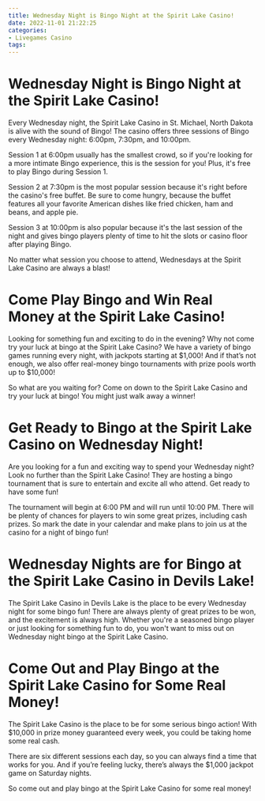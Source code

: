 ```yaml
---
title: Wednesday Night is Bingo Night at the Spirit Lake Casino!
date: 2022-11-01 21:22:25
categories:
- Livegames Casino
tags:
---
```



#  Wednesday Night is Bingo Night at the Spirit Lake Casino!

Every Wednesday night, the Spirit Lake Casino in St. Michael, North Dakota is alive with the sound of Bingo! The casino offers three sessions of Bingo every Wednesday night: 6:00pm, 7:30pm, and 10:00pm.

Session 1 at 6:00pm usually has the smallest crowd, so if you're looking for a more intimate Bingo experience, this is the session for you! Plus, it's free to play Bingo during Session 1.

Session 2 at 7:30pm is the most popular session because it's right before the casino's free buffet. Be sure to come hungry, because the buffet features all your favorite American dishes like fried chicken, ham and beans, and apple pie.

Session 3 at 10:00pm is also popular because it's the last session of the night and gives bingo players plenty of time to hit the slots or casino floor after playing Bingo.

No matter what session you choose to attend, Wednesdays at the Spirit Lake Casino are always a blast!

#  Come Play Bingo and Win Real Money at the Spirit Lake Casino!

Looking for something fun and exciting to do in the evening? Why not come try your luck at bingo at the Spirit Lake Casino? We have a variety of bingo games running every night, with jackpots starting at $1,000! And if that’s not enough, we also offer real-money bingo tournaments with prize pools worth up to $10,000!

So what are you waiting for? Come on down to the Spirit Lake Casino and try your luck at bingo! You might just walk away a winner!

#  Get Ready to Bingo at the Spirit Lake Casino on Wednesday Night!

Are you looking for a fun and exciting way to spend your Wednesday night? Look no further than the Spirit Lake Casino! They are hosting a bingo tournament that is sure to entertain and excite all who attend. Get ready to have some fun!

The tournament will begin at 6:00 PM and will run until 10:00 PM. There will be plenty of chances for players to win some great prizes, including cash prizes. So mark the date in your calendar and make plans to join us at the casino for a night of bingo fun!

#  Wednesday Nights are for Bingo at the Spirit Lake Casino in Devils Lake!

The Spirit Lake Casino in Devils Lake is the place to be every Wednesday night for some bingo fun! There are always plenty of great prizes to be won, and the excitement is always high. Whether you're a seasoned bingo player or just looking for something fun to do, you won't want to miss out on Wednesday night bingo at the Spirit Lake Casino.

#  Come Out and Play Bingo at the Spirit Lake Casino for Some Real Money!

The Spirit Lake Casino is the place to be for some serious bingo action! With $10,000 in prize money guaranteed every week, you could be taking home some real cash.

There are six different sessions each day, so you can always find a time that works for you. And if you’re feeling lucky, there’s always the $1,000 jackpot game on Saturday nights.

So come out and play bingo at the Spirit Lake Casino for some real money!